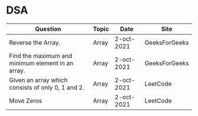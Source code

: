 # DSA

| Question                                          | Topic | Date       | Site          |
| ------------------------------------------------- | ----- | ---------- | ------------- |
| Reverse the Array.                                | Array | 2-oct-2021 | GeeksForGeeks |
| Find the maximum and minimum element in an array. | Array | 2-oct-2021 | GeeksForGeeks |
| Given an array which consists of only 0, 1 and 2. | Array | 2-oct-2021 | LeetCode      |
| Move Zeros                                        | Array | 2-oct-2021 | LeetCode      |
